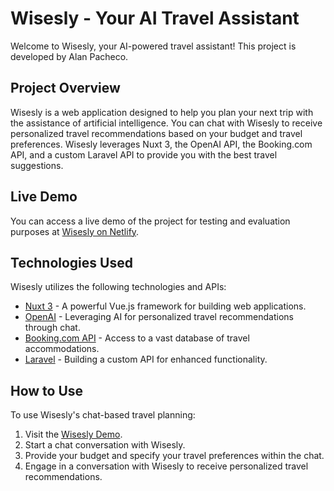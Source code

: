 # Wisesly - Your AI Travel Assistant

Welcome to Wisesly, your AI-powered travel assistant! This project is developed by Alan Pacheco.

## Project Overview

Wisesly is a web application designed to help you plan your next trip with the assistance of artificial intelligence. You can chat with Wisesly to receive personalized travel recommendations based on your budget and travel preferences. Wisesly leverages Nuxt 3, the OpenAI API, the Booking.com API, and a custom Laravel API to provide you with the best travel suggestions.

## Live Demo

You can access a live demo of the project for testing and evaluation purposes at [Wisesly on Netlify](https://wisesly.netlify.app/).

## Technologies Used

Wisesly utilizes the following technologies and APIs:

- [Nuxt 3](https://nuxtjs.org) - A powerful Vue.js framework for building web applications.
- [OpenAI](https://openai.com) - Leveraging AI for personalized travel recommendations through chat.
- [Booking.com API](https://developers.booking.com/api/index.html) - Access to a vast database of travel accommodations.
- [Laravel](https://laravel.com) - Building a custom API for enhanced functionality.

## How to Use

To use Wisesly's chat-based travel planning:

1. Visit the [Wisesly Demo](https://wisesly.netlify.app/).
2. Start a chat conversation with Wisesly.
3. Provide your budget and specify your travel preferences within the chat.
4. Engage in a conversation with Wisesly to receive personalized travel recommendations.
